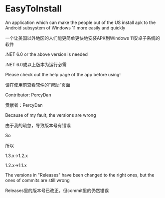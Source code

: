 # EasyToInstall
An application which can make the people out of the US install apk to the Android subsystem of Windows 11 more easily and quickly

一个让美国以外地区的人们能更简单更快地安装APK到Windows 11安卓子系统的软件

.NET 6.0 or the above version is needed

.NET 6.0或以上版本为运行必需

Please check out the help page of the app before using!

请在使用前查看软件的“帮助”页面

Contributor: PercyDan

贡献者：PercyDan

Because of my fault, the versions are wrong

由于我的疏忽，导致版本号有错误

So

所以

1.3.x->1.2.x

1.2.x->1.1.x

The versions in "Releases" have been changed to the right ones, but the ones of commits are still wrong

Releases里的版本号已改正，但commit里的仍然错误

